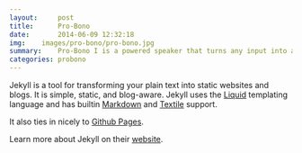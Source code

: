 ```yaml
---
layout:     post
title:      Pro-Bono
date:       2014-06-09 12:32:18
img:	images/pro-bono/pro-bono.jpg
summary:    Pro-Bono I is a powered speaker that turns any input into a U2 song. 
categories: probono 
---
```


Jekyll is a tool for transforming your plain text into static websites and 
blogs. It is simple, static, and blog-aware. Jekyll uses the 
[Liquid](http://docs.shopify.com/themes/liquid-basics) templating
language and has builtin [Markdown](http://daringfireball.net/projects/markdown/)
and [Textile](http://en.wikipedia.org/wiki/Textile_(markup_language)) support.

It also ties in nicely to [Github Pages](https://pages.github.com/).

Learn more about Jekyll on their [website](http://jekyllrb.com/).
